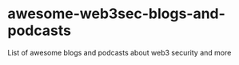 # awesome-web3sec-blogs-and-podcasts
List of awesome blogs and podcasts about web3 security and more
